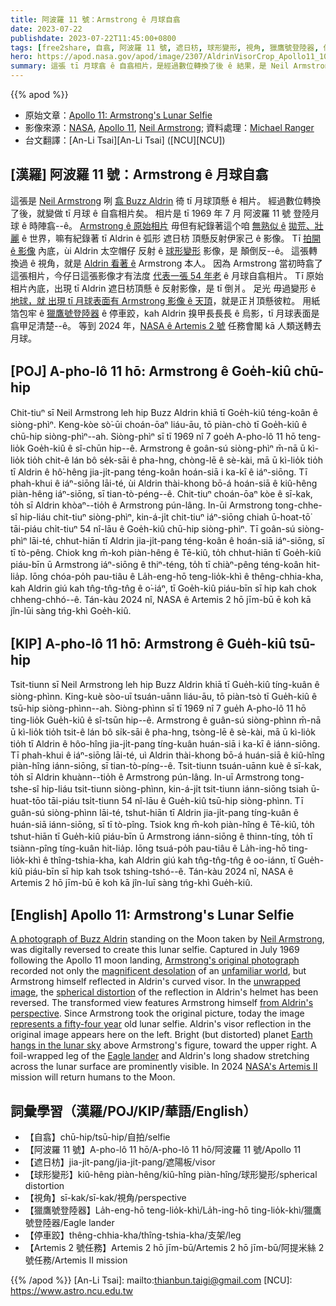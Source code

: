 ```yaml
---
title: 阿波羅 11 號：Armstrong ê 月球自翕
date: 2023-07-22
publishdate: 2023-07-22T11:45:00+0800
tags: [free2share, 自翕, 阿波羅 11 號, 遮日枋, 球形變形, 視角, 獵鷹號登陸器, 停車跤, Artemis 2 號任務]
hero: https://apod.nasa.gov/apod/image/2307/AldrinVisorCrop_Apollo11_1080.jpg
summary: 這張 tī 月球翕 ê 自翕相片，是經過數位轉換了後 ê 結果，是 Neil Armstrong 咧翕 Buzz Aldrin 徛 tī 月球頂懸。
---
```


{{% apod %}}

- 原始文章：[Apollo 11: Armstrong's Lunar Selfie](https://apod.nasa.gov/apod/ap230722.html)
- 影像來源：[NASA](https://www.nasa.gov), [Apollo 11](https://www.nasa.gov/mission_pages/apollo/missions/apollo11.html), [Neil Armstrong](https://www.nasa.gov/centers/glenn/about/bios/neilabio.html); 資料處理：[Michael Ranger](https://www.facebook.com/michael.ranger.12532)
- 台文翻譯：[An-Li Tsai][An-Li Tsai] ([NCU][NCU])

## [漢羅] 阿波羅 11 號：Armstrong ê 月球自翕
這張是 [Neil Armstrong][Neil Armstrong] 咧 [翕 Buzz Aldrin][A photograph of Buzz Aldrin] 徛 tī 月球頂懸 ê 相片。
經過數位轉換了後，就變做 tī 月球 ê 自翕相片矣。
相片是 tī 1969 年 7 月 阿波羅 11 號 登陸月球 ê 時陣翕--ê。
[Armstrong ê 原始相片][Armstrong's original photograph] 毋但有紀錄著這个咱 [無熟似 ê][unfamiliar world] [拋荒、壯麗][magnificent desolation] ê 世界，嘛有紀錄著 tī Aldrin ê 弧形 遮日枋 頂懸反射伊家己 ê 影像。
Tī [拍開 ê 影像][unwrapped image] 內底，ùi Aldrin 太空帽仔 反射 ê [球形變形][spherical distortion] 影像，是 顛倒反--ê。
這張轉換過 ê 視角，就是 [Aldrin 看著 ê][from Aldrin's perspective] Armstrong 本人。
因為 Armstrong 當初時翕了這張相片，今仔日這張影像才有法度 [代表一張 54 年老][represents a fifty-four year] ê 月球自翕相片。
Tī 原始相片內底，出現 tī Aldrin 遮日枋頂懸 ê 反射影像，是 tī 倒爿。
足光 毋過變形 ê [地球，就 出現 tī 月球表面有 Armstrong 影像 ê 天頂][Earth hangs in the lunar sky]，就是正爿頂懸彼粒。
用紙箔包牢 ê [獵鷹號登陸器][Eagle lander] ê 停車跤，kah Aldrin 搝甲長長長 ê 烏影，tī 月球表面是翕甲足清楚--ê。
等到 2024 年，[NASA ê Artemis 2 號][NASA's Artemis II] 任務會閣 kā 人類送轉去月球。

## [POJ] A-pho-lô 11 hō: Armstrong ê Goe̍h-kiû chū-hip
Chit-tiuⁿ sī Neil Armstrong leh hip Buzz Aldrin khiā tī Goe̍h-kiû téng-koân ê siòng-phìⁿ.
Keng-kòe sò͘-ūi choán-ōaⁿ liáu-āu, tō piàn-chò tī Goe̍h-kiû ê chū-hip siòng-phìⁿ--ah.
Siòng-phìⁿ sī tī 1969 nî 7 goe̍h A-pho-lô 11 hō teng-lio̍k Goe̍h-kiû ê sî-chūn hip--ê.
Armstrong ê goân-sú siòng-phìⁿ m̄-nā ū kì-lio̍k tio̍h chit-ê lán bô se̍k-sāi ê pha-hng, chòng-lē ê sè-kài, mā ū kì-lio̍k tio̍h tī Aldrin ê hô͘-hêng jia-ji̍t-pang téng-koân hoán-siā i ka-kī ê iáⁿ-siōng.
Tī phah-khui ê iáⁿ-siōng lāi-té, ùi Aldrin thài-khong bō-á hoán-siā ê kiû-hêng piàn-hêng iáⁿ-siōng, sī tian-tò-péng--ê.
Chit-tiuⁿ choán-ōaⁿ kòe ê sī-kak, to̍h sī Aldrin khòaⁿ--tio̍h ê Armstrong pún-lâng.
In-ūi Armstrong tong-chhe-sî hip-liáu chit-tiuⁿ siòng-phìⁿ, kin-á-ji̍t chit-tiuⁿ iáⁿ-siōng chiah ū-hoat-tō͘ tāi-piáu chi̍t-tiuⁿ 54 nî-lāu ê Goe̍h-kiû chū-hip siòng-phìⁿ.
Tī goân-sú siòng-phìⁿ lāi-té, chhut-hiān tī Aldrin jia-ji̍t-pang téng-koân ê hoán-siā iáⁿ-siōng, sī tī tò-pêng.
Chiok kng m̄-koh piàn-hêng ê Tē-kiû, to̍h chhut-hiān tī Goe̍h-kiû piáu-bīn ū Armstrong iáⁿ-siōng ê thiⁿ-téng, to̍h tī chiàⁿ-pêng téng-koân hit-lia̍p.
Iōng chóa-po̍h pau-tiâu ê La̍h-eng-hō teng-lio̍k-khì ê thêng-chhia-kha, kah Aldrin giú kah tn̂g-tn̂g-tn̂g ê o͘-iáⁿ, tī Goe̍h-kiû piáu-bīn sī hip kah chok chheng-chhó--ê.
Tán-kàu 2024 nî, NASA ê Artemis 2 hō jīm-bū ē koh kā jîn-lūi sàng tńg-khì Goe̍h-kiû.

## [KIP] A-pho-lô 11 hō: Armstrong ê Gue̍h-kiû tsū-hip
Tsit-tiunn sī Neil Armstrong leh hip Buzz Aldrin khiā tī Gue̍h-kiû tíng-kuân ê siòng-phìnn.
King-kuè sòo-uī tsuán-uānn liáu-āu, tō piàn-tsò tī Gue̍h-kiû ê tsū-hip siòng-phìnn--ah.
Siòng-phìnn sī tī 1969 nî 7 gue̍h A-pho-lô 11 hō ting-lio̍k Gue̍h-kiû ê sî-tsūn hip--ê.
Armstrong ê guân-sú siòng-phìnn m̄-nā ū kì-lio̍k tio̍h tsit-ê lán bô si̍k-sāi ê pha-hng, tsòng-lē ê sè-kài, mā ū kì-lio̍k tio̍h tī Aldrin ê hôo-hîng jia-ji̍t-pang tíng-kuân huán-siā i ka-kī ê iánn-siōng.
Tī phah-khui ê iáⁿ-siōng lāi-té, uì Aldrin thài-khong bō-á huán-siā ê kiû-hîng piàn-hîng iánn-siōng, sī tian-tò-píng--ê.
Tsit-tiunn tsuán-uānn kuè ê sī-kak, to̍h sī Aldrin khuànn--tio̍h ê Armstrong pún-lâng.
In-uī Armstrong tong-tshe-sî hip-liáu tsit-tiunn siòng-phìnn, kin-á-ji̍t tsit-tiunn iánn-siōng tsiah ū-huat-tōo tāi-piáu tsi̍t-tiunn 54 nî-lāu ê Gue̍h-kiû tsū-hip siòng-phìnn.
Tī guân-sú siòng-phìnn lāi-té, tshut-hiān tī Aldrin jia-ji̍t-pang tíng-kuân ê huán-siā iánn-siōng, sī tī tò-pîng.
Tsiok kng m̄-koh piàn-hîng ê Tē-kiû, to̍h tshut-hiān tī Gue̍h-kiû piáu-bīn ū Armstrong iánn-siōng ê thinn-tíng, to̍h tī tsiànn-pîng tíng-kuân hit-lia̍p.
Iōng tsuá-po̍h pau-tiâu ê La̍h-ing-hō ting-lio̍k-khì ê thîng-tshia-kha, kah Aldrin giú kah tn̂g-tn̂g-tn̂g ê oo-iánn, tī Gue̍h-kiû piáu-bīn sī hip kah tsok tshing-tshó--ê.
Tán-kàu 2024 nî, NASA ê Artemis 2 hō jīm-bū ē koh kā jîn-luī sàng tńg-khì Gue̍h-kiû.


## [English] Apollo 11: Armstrong's Lunar Selfie
[A photograph of Buzz Aldrin][A photograph of Buzz Aldrin] standing on the Moon taken by [Neil Armstrong][Neil Armstrong], was digitally reversed to create this lunar selfie.
Captured in July 1969 following the Apollo 11 moon landing, [Armstrong's original photograph][Armstrong's original photograph] recorded not only the [magnificent desolation][magnificent desolation] of an [unfamiliar world][unfamiliar world], but Armstrong himself reflected in Aldrin's curved visor.
In the [unwrapped image][unwrapped image], the [spherical distortion][spherical distortion] of the reflection in Aldrin's helmet has been reversed.
The transformed view features Armstrong himself [from Aldrin's perspective][from Aldrin's perspective].
Since Armstrong took the original picture, today the image [represents a fifty-four year][represents a fifty-four year] old lunar selfie.
Aldrin's visor reflection in the original image appears here on the left.
Bright (but distorted) planet [Earth hangs in the lunar sky][Earth hangs in the lunar sky] above Armstrong's figure, toward the upper right.
A foil-wrapped leg of the [Eagle lander][Eagle lander] and Aldrin's long shadow stretching across the lunar surface are prominently visible.
In 2024 [NASA's Artemis II][NASA's Artemis II] mission will return humans to the Moon.

## 詞彙學習（漢羅/POJ/KIP/華語/English）
- 【自翕】chū-hip/tsū-hip/自拍/selfie
- 【阿波羅 11 號】A-pho-lô 11 hō/A-pho-lô 11 hō/阿波羅 11 號/Apollo 11
- 【遮日枋】jia-ji̍t-pang/jia-ji̍t-pang/遮陽板/visor
- 【球形變形】kiû-hêng piàn-hêng/kiû-hîng piàn-hîng/球形變形/spherical distortion
- 【視角】sī-kak/sī-kak/視角/perspective
- 【獵鷹號登陸器】La̍h-eng-hō teng-lio̍k-khì/La̍h-ing-hō ting-lio̍k-khì/獵鷹號登陸器/Eagle lander
- 【停車跤】thêng-chhia-kha/thîng-tshia-kha/支架/leg
- 【Artemis 2 號任務】Artemis 2 hō jīm-bū/Artemis 2 hō jīm-bū/阿提米絲 2 號任務/Artemis II mission

{{% /apod %}}
[An-Li Tsai]: mailto:thianbun.taigi@gmail.com
[NCU]: https://www.astro.ncu.edu.tw

[copyright]: https://apod.nasa.gov/apod/fap/lib/about_apod.html#srapply
[License]: https://creativecommons.org/licenses/by/2.0/

[A photograph of Buzz Aldrin]:https://www.nasa.gov/mission_pages/apollo/40th/images/apollo_image_12.html
[Neil Armstrong]:https://www.nasa.gov/centers/armstrong/about/biographies/pilots/neil-armstrong.html
[Armstrong's original photograph]:https://history.nasa.gov/alsj/a11/a11-5903history.html
[magnificent desolation]:https://en.wikipedia.org/wiki/Magnificent_Desolation
[unfamiliar world]:https://apod.nasa.gov/apod/ap070720.html
[unwrapped image]:https://petapixel.com/2021/07/26/unwrapping-buzz-aldrins-visor-in-moon-photo-reveals-what-he-saw/
[spherical distortion]:https://www.reddit.com/r/space/comments/ooexmd/i_unwrapped_buzz_aldrins_visor_to_a_360_sphere_to/
[from Aldrin's perspective]:https://youtu.be/TcjFRIWo0qw
[represents a fifty-four year]:https://www.nasa.gov/centers/johnson/about/history/jsc50/as11-40-5875.html
[Earth hangs in the lunar sky]:https://apod.nasa.gov/apod/ap181224.html
[Eagle lander]:https://nssdc.gsfc.nasa.gov/nmc/spacecraft/display.action?id=1969-059C
[NASA's Artemis II]:https://www.nasa.gov/artemis-ii
